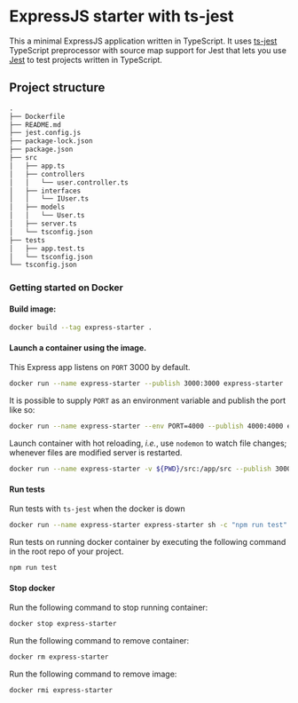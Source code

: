 # ExpressJS starter with ts-jest

This a minimal ExpressJS application written in TypeScript. It uses [ts-jest](https://github.com/kulshekhar/ts-jest) TypeScript preprocessor with source map support for Jest that lets you use [Jest](https://jestjs.io/) to test projects written in TypeScript.

## Project structure

```md
.
├── Dockerfile
├── README.md
├── jest.config.js
├── package-lock.json
├── package.json
├── src
│   ├── app.ts
│   ├── controllers
│   │   └── user.controller.ts
│   ├── interfaces
│   │   └── IUser.ts
│   ├── models
│   │   └── User.ts
│   ├── server.ts
│   └── tsconfig.json
├── tests
│   ├── app.test.ts
│   └── tsconfig.json
└── tsconfig.json
```

### Getting started on Docker

#### Build image:

```bash
docker build --tag express-starter .
```

#### Launch a container using the image.
This Express app listens on `PORT` 3000 by default.

```bash
docker run --name express-starter --publish 3000:3000 express-starter
```

It is possible to supply `PORT` as an environment variable and publish the port like so:

```bash
docker run --name express-starter --env PORT=4000 --publish 4000:4000 express-starter
```

Launch container with hot reloading, *i.e.*, use `nodemon` to watch file changes; whenever files are modified server is restarted.

```bash
docker run --name express-starter -v ${PWD}/src:/app/src --publish 3000:3000 express-starter sh -c "npm run watch-ts"
```
#### Run tests
Run tests with `ts-jest` when the docker is down
```bash
docker run --name express-starter express-starter sh -c "npm run test"
```

Run tests on running docker container by executing the following command in the root repo of your project.
```bash
npm run test
```

#### Stop docker
Run the following command to stop running container:
```bash
docker stop express-starter
```
Run the following command to remove container:
```bash
docker rm express-starter
```
Run the following command to remove image:
```bash
docker rmi express-starter
```
